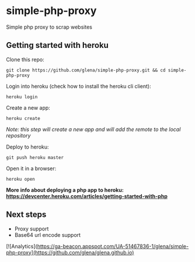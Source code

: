 simple-php-proxy
================

Simple php proxy to scrap websites

Getting started with heroku
---------------------------

Clone this repo: 
```
git clone https://github.com/glena/simple-php-proxy.git && cd simple-php-proxy
```

Login into heroku (check how to install the heroku cli client):
```
heroku login
```
  
Create a new app: 
```  
heroku create
```  
  *Note: this step will create a new app and will add the remote to the local repository*
  
Deploy to heroku:
```
git push heroku master
```

Open it in a browser:
```
heroku open
```

**More info about deploying a php app to heroku: https://devcenter.heroku.com/articles/getting-started-with-php**

Next steps
----------

* Proxy support
* Base64 url encode support

[![Analytics](https://ga-beacon.appspot.com/UA-51467836-1/glena/simple-php-proxy](https://github.com/glena/glena.github.io)
